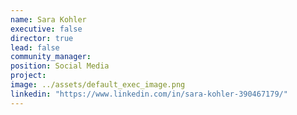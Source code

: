 ```yaml
---
name: Sara Kohler
executive: false
director: true
lead: false
community_manager:   
position: Social Media
project:  
image: ../assets/default_exec_image.png
linkedin: "https://www.linkedin.com/in/sara-kohler-390467179/"
---
```

